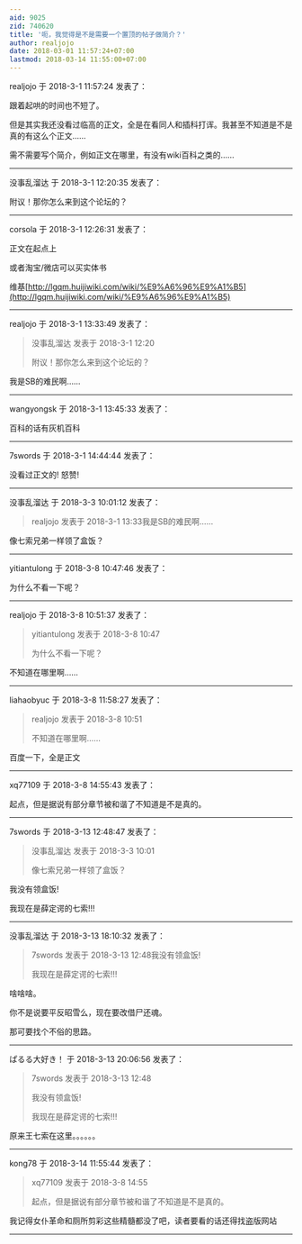 ```yaml
---
aid: 9025
zid: 740620
title: '呃，我觉得是不是需要一个置顶的帖子做简介？'
author: realjojo
date: 2018-03-01 11:57:24+07:00
lastmod: 2018-03-14 11:55:00+07:00
---
```


realjojo 于 2018-3-1 11:57:24 发表了：

跟着起哄的时间也不短了。

但是其实我还没看过临高的正文，全是在看同人和插科打诨。我甚至不知道是不是真的有这么个正文……

需不需要写个简介，例如正文在哪里，有没有wiki百科之类的……

---------

没事乱溜达 于 2018-3-1 12:20:35 发表了：

附议！那你怎么来到这个论坛的？

---------

corsola 于 2018-3-1 12:26:31 发表了：

正文在起点上

或者淘宝/微店可以买实体书

维基[http://lgqm.huijiwiki.com/wiki/%E9%A6%96%E9%A1%B5](http://lgqm.huijiwiki.com/wiki/%E9%A6%96%E9%A1%B5)

---------

realjojo 于 2018-3-1 13:33:49 发表了：

> 没事乱溜达 发表于 2018-3-1 12:20
> 
> 附议！那你怎么来到这个论坛的？



我是SB的难民啊……

---------

wangyongsk 于 2018-3-1 13:45:33 发表了：

百科的话有灰机百科

---------

7swords 于 2018-3-1 14:44:44 发表了：

没看过正文的! 怒赞!

---------

没事乱溜达 于 2018-3-3 10:01:12 发表了：

> realjojo 发表于 2018-3-1 13:33我是SB的难民啊……



像七索兄弟一样领了盒饭？

---------

yitiantulong 于 2018-3-8 10:47:46 发表了：

为什么不看一下呢？

---------

realjojo 于 2018-3-8 10:51:37 发表了：

> yitiantulong 发表于 2018-3-8 10:47
> 
> 为什么不看一下呢？



不知道在哪里啊……

---------

liahaobyuc 于 2018-3-8 11:58:27 发表了：

> realjojo 发表于 2018-3-8 10:51
> 
> 不知道在哪里啊……



百度一下，全是正文

---------

xq77109 于 2018-3-8 14:55:43 发表了：

起点，但是据说有部分章节被和谐了不知道是不是真的。

---------

7swords 于 2018-3-13 12:48:47 发表了：

> 没事乱溜达 发表于 2018-3-3 10:01
> 
> 像七索兄弟一样领了盒饭？



我没有领盒饭!

我现在是薛定谔的七索!!!

---------

没事乱溜达 于 2018-3-13 18:10:32 发表了：

> 7swords 发表于 2018-3-13 12:48我没有领盒饭!
> 
> 我现在是薛定谔的七索!!!



啥啥啥。

你不是说要平反昭雪么，现在要改借尸还魂。

那可要找个不俗的思路。

---------

ぱるる大好き！ 于 2018-3-13 20:06:56 发表了：

> 7swords 发表于 2018-3-13 12:48
> 
> 我没有领盒饭!
> 
> 我现在是薛定谔的七索!!!



原来王七索在这里。。。。。。

---------

kong78 于 2018-3-14 11:55:44 发表了：

> xq77109 发表于 2018-3-8 14:55
> 
> 起点，但是据说有部分章节被和谐了不知道是不是真的。



我记得女仆革命和厕所剪彩这些精髓都没了吧，读者要看的话还得找盗版网站

---------

